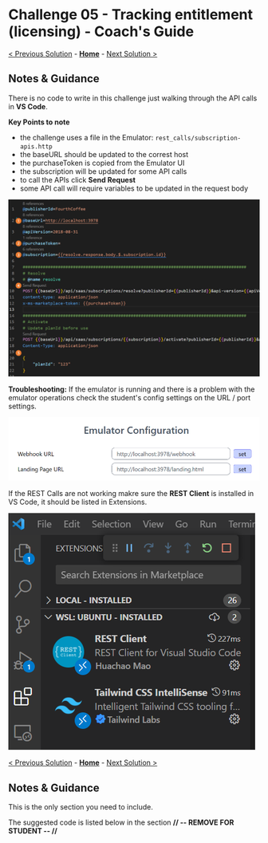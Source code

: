 # Challenge 05 - Tracking entitlement (licensing) - Coach's Guide 

[< Previous Solution](./Solution-04.md) - **[Home](./README.md)** - [Next Solution >](./Solution-06.md)

## Notes & Guidance

There is no code to write in this challenge just walking through the API calls in **VS Code**. 

**Key Points to note**
- the challenge uses a file in the Emulator: `rest_calls/subscription-apis.http`
- the baseURL should be updated to the correst host
- the purchaseToken is copied from the Emulator UI
- the subscription will be updated for some API calls
- to call the APIs click **Send Request**
- some API call will require variables to be updated in the request body

![Emulator Rest Calls](Images/emulator_rest_calls.png)

**Troubleshooting:**
If the emulator is running and there is a problem with the emulator operations check the student's config settings on the URL / port settings.

![Emulator Configuration](Images/emulator_config.png)

If the REST Calls are not working makre sure the **REST Client** is installed in VS Code, it should be listed in Extensions.

![Emulator Configuration](Images/vscode_extension.png)


[< Previous Solution](./Solution-05.md) - **[Home](./README.md)** - [Next Solution >](./Solution-07.md)

## Notes & Guidance

This is the only section you need to include.


The suggested code is listed below in the section **// -- REMOVE FOR STUDENT -- //**
```

```
